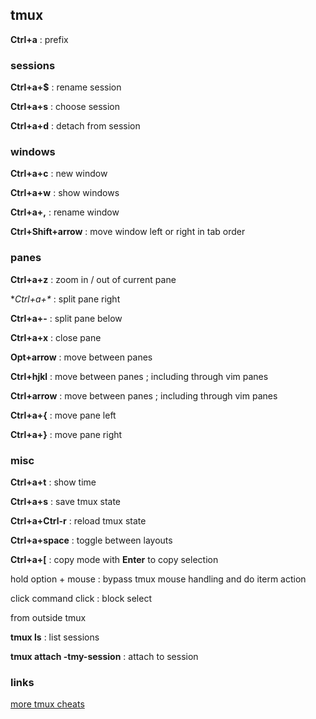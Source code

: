 ## tmux

**Ctrl+a**
: prefix

### sessions

**Ctrl+a+$**
: rename session

**Ctrl+a+s**
: choose session

**Ctrl+a+d**
: detach from session

### windows

**Ctrl+a+c**
: new window

**Ctrl+a+w**
: show windows

**Ctrl+a+,**
: rename window

**Ctrl+Shift+arrow**
: move window left or right in tab order

### panes

**Ctrl+a+z**
: zoom in / out of current pane

**Ctrl+a+\**
: split pane right

**Ctrl+a+-**
: split pane below

**Ctrl+a+x**
: close pane

**Opt+arrow**
: move between panes

**Ctrl+hjkl**
: move between panes ; including through vim panes

**Ctrl+arrow**
: move between panes ; including through vim panes

**Ctrl+a+{**
: move pane left

**Ctrl+a+}**
: move pane right

### misc

**Ctrl+a+t**
: show time

**Ctrl+a+s**
: save tmux state

**Ctrl+a+Ctrl-r**
: reload tmux state

**Ctrl+a+space**
: toggle between layouts

**Ctrl+a+[**
: copy mode with **Enter** to copy selection

hold option + mouse
: bypass tmux mouse handling and do iterm action

click command click
: block select

from outside tmux

**tmux ls**
: list sessions

**tmux attach -tmy-session**
: attach to session

### links

[more tmux cheats](https://tmuxcheatsheet.com/)

